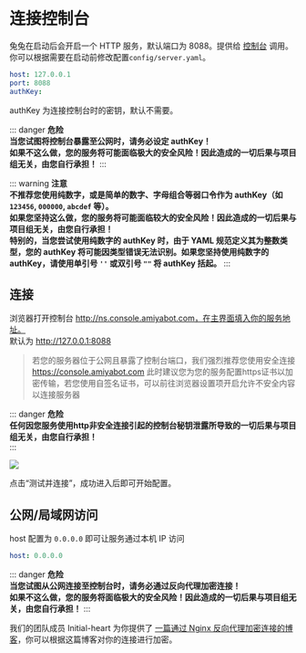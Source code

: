 # 连接控制台

兔兔在启动后会开启一个 HTTP 服务，默认端口为 8088。提供给 [控制台](https://console.amiyabot.com)
调用。你可以根据需要在启动前修改配置`config/server.yaml`。

```yaml
host: 127.0.0.1
port: 8088
authKey:
```

authKey 为连接控制台时的密钥，默认不需要。

::: danger **危险**<br>
**当您试图将控制台暴露至公网时，请务必设定 authKey！** <br>
**如果不这么做，您的服务将可能面临极大的安全风险！因此造成的一切后果与项目组无关，由您自行承担！**
:::

::: warning **注意**<br>
**不推荐您使用纯数字，或是简单的数字、字母组合等弱口令作为 authKey（如 `123456`, `000000`, `abcdef` 等）。** <br>
**如果您坚持这么做，您的服务将可能面临较大的安全风险！因此造成的一切后果与项目组无关，由您自行承担！** <br>
**特别的，当您尝试使用纯数字的 authKey 时，由于 YAML 规范定义其为整数类型，您的 authKey 将可能因类型错误无法识别。如果您坚持使用纯数字的 authKey，请使用单引号 `''` 或双引号 `""` 将 authKey 括起。**
:::

## 连接

浏览器打开控制台 http://ns.console.amiyabot.com，在主界面填入你的服务地址。<br>
默认为 http://127.0.0.1:8088

> 若您的服务器位于公网且暴露了控制台端口，我们强烈推荐您使用安全连接 https://console.amiyabot.com
> 此时建议您为您的服务配置https证书以加密传输，若您使用自签名证书，可以前往浏览器设置项开启允许不安全内容以连接服务器

::: danger **危险**<br>
**任何因您服务使用http非安全连接引起的控制台秘钥泄露所导致的一切后果与项目组无关，由您自行承担！** <br>
:::

![](../../../assets/console/link.png)

点击“测试并连接”，成功进入后即可开始配置。

## 公网/局域网访问

host 配置为 `0.0.0.0` 即可让服务通过本机 IP 访问

```yaml
host: 0.0.0.0
```

::: danger **危险**<br>
**当您试图从公网连接至控制台时，请务必通过反向代理加密连接！** <br>
**如果不这么做，您的服务将面临极大的安全风险！因此造成的一切后果与项目组无关，由您自行承担！**
:::

我们的团队成员 Initial-heart
为你提供了 [一篇通过 Nginx 反向代理加密连接的博客](https://www.initbili.top/2022/84452dac2fe6/)，你可以根据这篇博客对你的连接进行加密。
